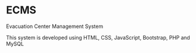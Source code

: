# ECMS
Evacuation Center Management System

This system is developed using HTML, CSS, JavaScript, Bootstrap, PHP and MySQL

